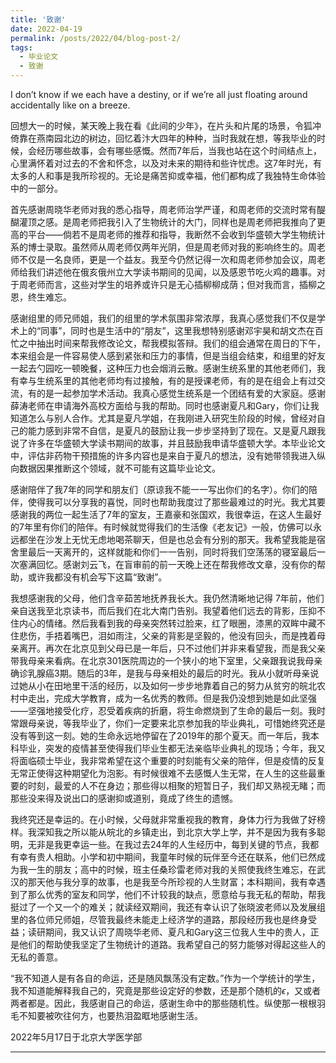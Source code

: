 ```yaml
---
title: '致谢'
date: 2022-04-19
permalink: /posts/2022/04/blog-post-2/
tags:
  - 毕业论文
  - 致谢
---
```

I don’t know if we each have a destiny, or if we’re all just floating around accidentally like on a breeze.

回想大一的时候，某天晚上我在看《此间的少年》，在片头和片尾的场景，令狐冲倚靠在燕南园北边的树边，回忆着汴大四年的种种，当时我就在想，等我毕业的时候，会经历哪些故事，会有哪些感慨。然而7年后，当我也站在这个时间结点上，心里满怀着对过去的不舍和怀念，以及对未来的期待和些许忧虑。这7年时光，有太多的人和事是我所珍视的。无论是痛苦抑或幸福，他们都构成了我独特生命体验中的一部分。

首先感谢周晓华老师对我的悉心指导，周老师治学严谨，和周老师的交流时常有醍醐灌顶之感。是周老师把我引入了生物统计的大门，同样也是周老师把我推向了更高的平台——倘若不是周老师的推荐和指导，我断然不会收到华盛顿大学生物统计系的博士录取。虽然师从周老师仅两年光阴，但是周老师对我的影响终生的。周老师不仅是一名良师，更是一个益友。我至今仍然记得一次和周老师参加会议，周老师给我们讲述他在俄亥俄州立大学读书期间的见闻，以及感恩节吃火鸡的趣事。对于周老师而言，这些对学生的培养或许只是无心插柳柳成荫；但对我而言，插柳之恩，终生难忘。

感谢组里的师兄师姐，我们的组里的学术氛围非常浓厚，我真心感觉我们不仅是学术上的“同事”，同时也是生活中的“朋友”，这里我想特别感谢邓宇昊和胡文杰在百忙之中抽出时间来帮我修改论文，帮我模拟答辩。我们的组会通常在周日的下午，本来组会是一件容易使人感到紧张和压力的事情，但是当组会结束，和组里的好友一起去勺园吃一顿晚餐，这种压力也会烟消云散。感谢生统系里的其他老师们，我有幸与生统系里的其他老师均有过接触，有的是授课老师，有的是在组会上有过交流，有的是一起参加学术活动。我真心感觉生统系是一个团结有爱的大家庭。感谢薛涛老师在申请海外高校方面给与我的帮助。同时也感谢夏凡和Gary，你们让我知道怎么与别人合作。尤其是夏凡学姐，在我刚进入研究生阶段的时候，曾经对自己的能力感到非常不自信，是夏凡的鼓励让我一步步坚持到了现在。又是夏凡跟我说了许多在华盛顿大学读书期间的故事，并且鼓励我申请华盛顿大学。本毕业论文中，评估非药物干预措施的许多内容也是来自于夏凡的想法，没有她带领我进入纵向数据因果推断这个领域，就不可能有这篇毕业论文。

感谢陪伴了我7年的同学和朋友们（原谅我不能一一写出你们的名字）。你们的陪伴，使得我可以分享我的喜悦，同时也帮助我度过了那些最难过的时光。我尤其要感谢我的两位一起生活了7年的室友，王嘉豪和张国欢，我很幸运，在这人生最好的7年里有你们的陪伴。有时候就觉得我们的生活像《老友记》一般，仿佛可以永远都坐在沙发上无忧无虑地喝茶聊天，但是也总会有分别的那天。我希望我能是宿舍里最后一天离开的，这样就能和你们一一告别，同时将我们空荡荡的寝室最后一次塞满回忆。感谢刘云飞，在盲审前的前一天晚上还在帮我修改文章，没有你的帮助，或许我都没有机会写下这篇“致谢”。

我想感谢我的父母，他们含辛茹苦地抚养我长大。我仍然清晰地记得 7年前，他们亲自送我至北京读书，而后我们在北大南门告别。我望着他们远去的背影，压抑不住内心的情绪。然后我看到我的母亲突然转过脸来，红了眼圈，漆黑的双眸中藏不住悲伤，手捂着嘴巴，泪如雨注，父亲的背影是坚毅的，他没有回头，而是拽着母亲离开。再次在北京见到父母已是一年后，只不过他们并非来看望我，而是我父亲带我母亲来看病。在北京301医院周边的一个狭小的地下室里，父亲跟我说我母亲确诊乳腺癌3期。随后的3年，是我与母亲相处的最后的时光。我从小就听母亲说过她从小在田地里干活的经历，以及如何一步步地靠着自己的努力从贫穷的皖北农村中走出，完成大学教育，成为一名优秀的教师。但是我仍没想到她是如此坚强——坚强地接受化疗，忍受着疾病的折磨，将生命燃烧到了生命的最后一刻。我时常跟母亲说，等我毕业了，你们一定要来北京参加我的毕业典礼，可惜她终究还是没有等到这一刻。她的生命永远地停留在了2019年的那个夏天。而一年后，我本科毕业，突发的疫情甚至使得我们毕业生都无法亲临毕业典礼的现场；今年，我又将面临硕士毕业，我非常希望在这个重要的时刻能有父亲的陪伴，但是疫情的反复无常正使得这种期望化为泡影。有时候很难不去感慨人生无常，在人生的这些最重要的时刻，最爱的人不在身边；那些得以相聚的短暂日子，我们却又熟视无睹；而那些没来得及说出口的感谢抑或道别，竟成了终生的遗憾。

我终究还是幸运的。在小时候，父母就非常重视我的教育，身体力行为我做了好榜样。我深知我之所以能从皖北的乡镇走出，到北京大学上学，并不是因为我有多聪明，无非是我更幸运一些。在我过去24年的人生经历中，每到关键的节点，我都有幸有贵人相助。小学和初中期间，我童年时候的玩伴至今还在联系，他们已然成为我一生的朋友；高中的时候，班主任桑珍雷老师对我的关照使我终生难忘，在武汉的那天他与我分享的故事，也是我至今所珍视的人生财富；本科期间，我有幸遇到了那么优秀的室友和同学，他们不计较我的缺点，愿意给与我无私的帮助，帮我挺过了一个又一个的难关；就读经双期间，我还有幸认识了张晓波老师以及发展组里的各位师兄师姐，尽管我最终未能走上经济学的道路，那段经历我也是终身受益；读研期间，我又认识了周晓华老师、夏凡和Gary这三位我人生中的贵人，正是他们的帮助使我坚定了生物统计的道路。我希望自己的努力能够对得起这些人的无私的善意。

“我不知道人是有各自的命运，还是随风飘荡没有定数。”作为一个学统计的学生，我不知道能解释我自己的，究竟是那些设定好的参数，还是那个随机的$\epsilon$，又或者两者都是。因此，我感谢自己的命运，感谢生命中的那些随机性。纵使那一根根羽毛不知要被吹往何方，也要热泪盈眶地感谢生活。 

2022年5月17日于北京大学医学部

------
